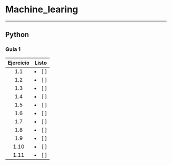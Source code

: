 # Machine_learing

***

## Python
### Guia 1
| Ejercicio | Listo |
| :-: | :-: |
| 1.1 | <li> [ ] </li>|
| 1.2 | <li> [ ] </li>|
| 1.3 | <li> [ ] </li>|
| 1.4 | <li> [ ] </li>|
| 1.5 | <li> [ ] </li>|
| 1.6 | <li> [ ] </li>|
| 1.7 | <li> [ ] </li>|
| 1.8 | <li> [ ] </li>|
| 1.9 | <li> [ ] </li>|
| 1.10 | <li> [ ] </li>|
| 1.11 | <li> [ ] </li>|
